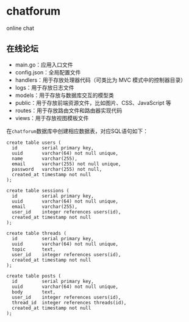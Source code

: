 # chatforum
online chat

## 在线论坛


-   main.go：应用入口文件
-   config.json：全局配置文件
-   handlers：用于存放处理器代码（可类比为 MVC 模式中的控制器目录）
-   logs：用于存放日志文件
-   models：用于存放与数据库交互的模型类
-   public：用于存放前端资源文件，比如图片、CSS、JavaScript 等
-   routes：用于存放路由文件和路由器实现代码
-   views：用于存放视图模板文件


在`chatforum`数据库中创建相应数据表，对应SQL语句如下：
```mysql
create table users (
  id         serial primary key,
  uuid       varchar(64) not null unique,
  name       varchar(255),
  email      varchar(255) not null unique,
  password   varchar(255) not null,
  created_at timestamp not null
);
    
create table sessions (
  id         serial primary key,
  uuid       varchar(64) not null unique,
  email      varchar(255),
  user_id    integer references users(id),
  created_at timestamp not null
);
    
create table threads (
  id         serial primary key,
  uuid       varchar(64) not null unique,
  topic      text,
  user_id    integer references users(id),
  created_at timestamp not null
);
    
create table posts (
  id         serial primary key,
  uuid       varchar(64) not null unique,
  body       text,
  user_id    integer references users(id),
  thread_id  integer references threads(id),
  created_at timestamp not null
);
```


